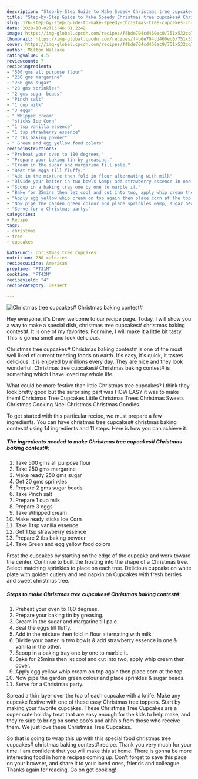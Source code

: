 ```yaml
---
description: "Step-by-Step Guide to Make Speedy Christmas tree cupcakes# Christmas baking contest#"
title: "Step-by-Step Guide to Make Speedy Christmas tree cupcakes# Christmas baking contest#"
slug: 176-step-by-step-guide-to-make-speedy-christmas-tree-cupcakes-christmas-baking-contest
date: 2020-10-02T13:46:01.224Z
image: https://img-global.cpcdn.com/recipes/f4bde704cd460ec0/751x532cq70/christmas-tree-cupcakes-christmas-baking-contest-recipe-main-photo.jpg
thumbnail: https://img-global.cpcdn.com/recipes/f4bde704cd460ec0/751x532cq70/christmas-tree-cupcakes-christmas-baking-contest-recipe-main-photo.jpg
cover: https://img-global.cpcdn.com/recipes/f4bde704cd460ec0/751x532cq70/christmas-tree-cupcakes-christmas-baking-contest-recipe-main-photo.jpg
author: Milton Wallace
ratingvalue: 4.5
reviewcount: 7
recipeingredient:
- "500 gms all purpose flour"
- "250 gms margarine"
- "250 gms sugar"
- "20 gms sprinkles"
- "2 gms sugar beads"
- "Pinch salt"
- "1 cup milk"
- "3 eggs"
- " Whipped cream"
- "sticks Ice Corn"
- "1 tsp vanilla essence"
- "1 tsp strawberry essence"
- "2 tbs baking powder"
- " Green and egg yellow food colors"
recipeinstructions:
- "Preheat your oven to 180 degrees."
- "Prepare your baking tin by greasing."
- "Cream in the sugar and margarine till pale."
- "Beat the eggs till fluffy."
- "Add in the mixture then fold in flour alternating with milk"
- "Divide your batter in two bowls &amp; add strawberry essence in one &amp; vanilla in the other."
- "Scoop in a baking tray one by one to marble it."
- "Bake for 25mins then let cool and cut into two, apply whip cream then cover."
- "Apply egg yellow whip cream on top again then place corn at the top."
- "Now pipe the garden green colour and place sprinkles &amp; sugar beads."
- "Serve for a Christmas party."
categories:
- Recipe
tags:
- christmas
- tree
- cupcakes

katakunci: christmas tree cupcakes 
nutrition: 230 calories
recipecuisine: American
preptime: "PT31M"
cooktime: "PT42M"
recipeyield: "4"
recipecategory: Dessert

---
```



![Christmas tree cupcakes# Christmas baking contest#](https://img-global.cpcdn.com/recipes/f4bde704cd460ec0/751x532cq70/christmas-tree-cupcakes-christmas-baking-contest-recipe-main-photo.jpg)

Hey everyone, it's Drew, welcome to our recipe page. Today, I will show you a way to make a special dish, christmas tree cupcakes# christmas baking contest#. It is one of my favorites. For mine, I will make it a little bit tasty. This is gonna smell and look delicious.

Christmas tree cupcakes# Christmas baking contest# is one of the most well liked of current trending foods on earth. It's easy, it's quick, it tastes delicious. It is enjoyed by millions every day. They are nice and they look wonderful. Christmas tree cupcakes# Christmas baking contest# is something which I have loved my whole life.

What could be more festive than little Christmas tree cupcakes? I think they look pretty good but the surprising part was HOW EASY it was to make them! Christmas Tree Cupcakes Little Christmas Trees Christmas Sweets Christmas Cooking Noel Christmas Christmas Goodies.


To get started with this particular recipe, we must prepare a few ingredients. You can have christmas tree cupcakes# christmas baking contest# using 14 ingredients and 11 steps. Here is how you can achieve it.

<!--inarticleads1-->

##### The ingredients needed to make Christmas tree cupcakes# Christmas baking contest#:

1. Take 500 gms all purpose flour
1. Take 250 gms margarine
1. Make ready 250 gms sugar
1. Get 20 gms sprinkles
1. Prepare 2 gms sugar beads
1. Take Pinch salt
1. Prepare 1 cup milk
1. Prepare 3 eggs
1. Take  Whipped cream
1. Make ready sticks Ice Corn
1. Take 1 tsp vanilla essence
1. Get 1 tsp strawberry essence
1. Prepare 2 tbs baking powder
1. Take  Green and egg yellow food colors


Frost the cupcakes by starting on the edge of the cupcake and work toward the center. Continue to built the frosting into the shape of a Christmas tree. Select matching sprinkles to place on each tree. Delicious cupcake on white plate with golden cutlery and red napkin on Cupcakes with fresh berries and sweet christmas tree. 

<!--inarticleads2-->

##### Steps to make Christmas tree cupcakes# Christmas baking contest#:

1. Preheat your oven to 180 degrees.
1. Prepare your baking tin by greasing.
1. Cream in the sugar and margarine till pale.
1. Beat the eggs till fluffy.
1. Add in the mixture then fold in flour alternating with milk
1. Divide your batter in two bowls &amp; add strawberry essence in one &amp; vanilla in the other.
1. Scoop in a baking tray one by one to marble it.
1. Bake for 25mins then let cool and cut into two, apply whip cream then cover.
1. Apply egg yellow whip cream on top again then place corn at the top.
1. Now pipe the garden green colour and place sprinkles &amp; sugar beads.
1. Serve for a Christmas party.


Spread a thin layer over the top of each cupcake with a knife. Make any cupcake festive with one of these easy Christmas tree toppers. Start by making your favorite cupcakes. These Christmas Tree Cupcakes are a super cute holiday treat that are easy enough for the kids to help make, and they&#39;re sure to bring on some ooo&#39;s and ahhh&#39;s from those who receive them. We just love these Christmas Tree Cupcakes. 

So that is going to wrap this up with this special food christmas tree cupcakes# christmas baking contest# recipe. Thank you very much for your time. I am confident that you will make this at home. There is gonna be more interesting food in home recipes coming up. Don't forget to save this page on your browser, and share it to your loved ones, friends and colleague. Thanks again for reading. Go on get cooking!

